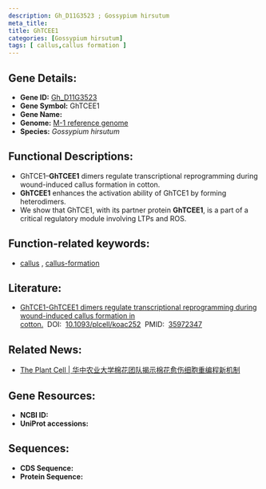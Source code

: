 ```yaml
---
description: Gh_D11G3523 ; Gossypium hirsutum
meta_title:
title: GhTCEE1
categories: [Gossypium hirsutum]
tags: [ callus,callus formation ]
---
```


## Gene Details:
- **Gene ID:**	[Gh_D11G3523]()
- **Gene Symbol:** GhTCEE1
- **Gene Name:** 
- **Genome:** [M-1 reference genome]()
- **Species:** *Gossypium hirsutum*

## Functional Descriptions:
   - GhTCE1–**GhTCEE1** dimers regulate transcriptional reprogramming during wound-induced callus formation in cotton.
   - **GhTCEE1** enhances the activation ability of GhTCE1 by forming heterodimers.
   - We show that GhTCE1, with its partner protein **GhTCEE1**, is a part of a critical regulatory module involving LTPs and ROS.

## Function-related keywords:
   - [callus](/tags/callus/)&nbsp;,&nbsp;[callus-formation](/tags/callus-formation/)

## Literature:
   - [GhTCE1-GhTCEE1 dimers regulate transcriptional reprogramming during wound-induced callus formation in cotton.]( https://academic.oup.com/plcell/article/34/11/4554/6668317?login=false)&nbsp;&nbsp;DOI:&nbsp;&nbsp;[10.1093/plcell/koac252](https://academic.oup.com/plcell/article/34/11/4554/6668317?login=false)&nbsp;&nbsp;PMID:&nbsp;&nbsp;[35972347](https://pubmed.ncbi.nlm.nih.gov/35972347/)

## Related News:
   - [The Plant Cell | 华中农业大学棉花团队揭示棉花愈伤细胞重编程新机制](https://mp.weixin.qq.com/s?__biz=Mzg3MDEwNDEyMg==&mid=2247536431&idx=2&sn=c60439c864350444503d45c25ce37df8&chksm=ce90e27af9e76b6cd355cbd01305ec44f0f7dc4545ef94415c351e6743640244858ea4e688ee&scene=27#wechat_redirect)

## Gene Resources:
- **NCBI ID:**  [](https://www.ncbi.nlm.nih.gov/gene/?term=)
- **UniProt accessions:** [](https://www.uniprot.org/uniprotkb//entry)



## Sequences:
- **CDS Sequence:**
- **Protein Sequence:**
